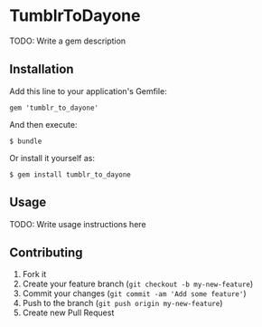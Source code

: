 # TumblrToDayone

TODO: Write a gem description

## Installation

Add this line to your application's Gemfile:

    gem 'tumblr_to_dayone'

And then execute:

    $ bundle

Or install it yourself as:

    $ gem install tumblr_to_dayone

## Usage

TODO: Write usage instructions here

## Contributing

1. Fork it
2. Create your feature branch (`git checkout -b my-new-feature`)
3. Commit your changes (`git commit -am 'Add some feature'`)
4. Push to the branch (`git push origin my-new-feature`)
5. Create new Pull Request
